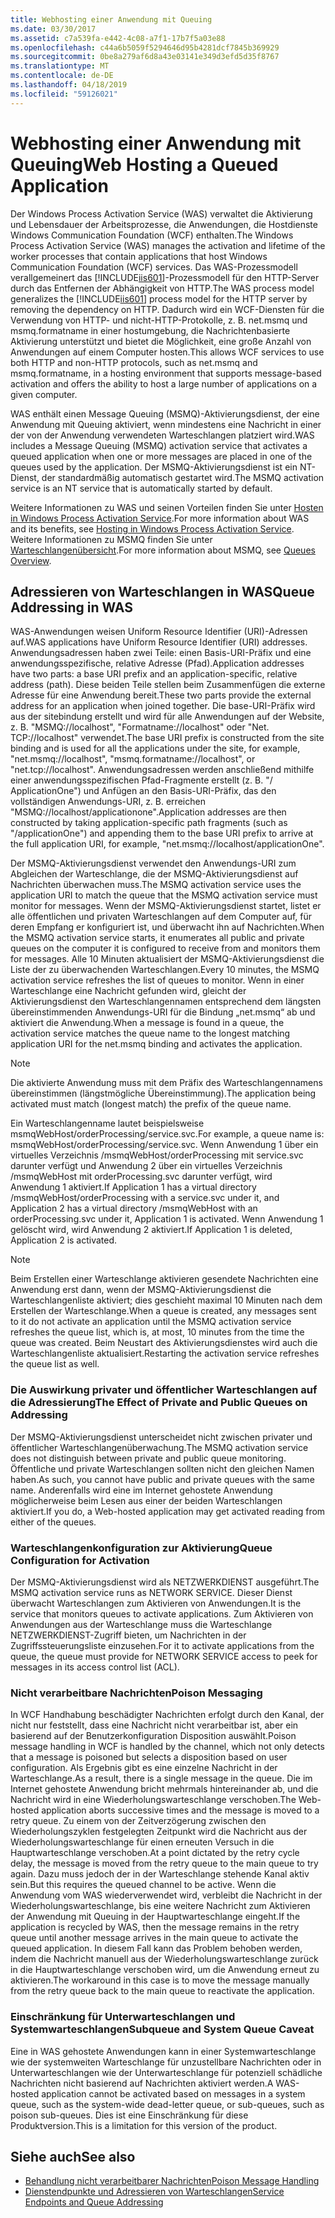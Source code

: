 ```yaml
---
title: Webhosting einer Anwendung mit Queuing
ms.date: 03/30/2017
ms.assetid: c7a539fa-e442-4c08-a7f1-17b7f5a03e88
ms.openlocfilehash: c44a6b5059f5294646d95b4281dcf7845b369929
ms.sourcegitcommit: 0be8a279af6d8a43e03141e349d3efd5d35f8767
ms.translationtype: MT
ms.contentlocale: de-DE
ms.lasthandoff: 04/18/2019
ms.locfileid: "59126021"
---
```

# <a name="web-hosting-a-queued-application"></a><span data-ttu-id="a2d0f-102">Webhosting einer Anwendung mit Queuing</span><span class="sxs-lookup"><span data-stu-id="a2d0f-102">Web Hosting a Queued Application</span></span>
<span data-ttu-id="a2d0f-103">Der Windows Process Activation Service (WAS) verwaltet die Aktivierung und Lebensdauer der Arbeitsprozesse, die Anwendungen, die Hostdienste Windows Communication Foundation (WCF) enthalten.</span><span class="sxs-lookup"><span data-stu-id="a2d0f-103">The Windows Process Activation Service (WAS) manages the activation and lifetime of the worker processes that contain applications that host Windows Communication Foundation (WCF) services.</span></span> <span data-ttu-id="a2d0f-104">Das WAS-Prozessmodell verallgemeinert das [!INCLUDE[iis601](../../../../includes/iis601-md.md)]-Prozessmodell für den HTTP-Server durch das Entfernen der Abhängigkeit von HTTP.</span><span class="sxs-lookup"><span data-stu-id="a2d0f-104">The WAS process model generalizes the [!INCLUDE[iis601](../../../../includes/iis601-md.md)] process model for the HTTP server by removing the dependency on HTTP.</span></span> <span data-ttu-id="a2d0f-105">Dadurch wird ein WCF-Diensten für die Verwendung von HTTP- und nicht-HTTP-Protokolle, z. B. net.msmq und msmq.formatname in einer hostumgebung, die Nachrichtenbasierte Aktivierung unterstützt und bietet die Möglichkeit, eine große Anzahl von Anwendungen auf einem Computer hosten.</span><span class="sxs-lookup"><span data-stu-id="a2d0f-105">This allows WCF services to use both HTTP and non-HTTP protocols, such as net.msmq and msmq.formatname, in a hosting environment that supports message-based activation and offers the ability to host a large number of applications on a given computer.</span></span>  
  
 <span data-ttu-id="a2d0f-106">WAS enthält einen Message Queuing (MSMQ)-Aktivierungsdienst, der eine Anwendung mit Queuing aktiviert, wenn mindestens eine Nachricht in einer der von der Anwendung verwendeten Warteschlangen platziert wird.</span><span class="sxs-lookup"><span data-stu-id="a2d0f-106">WAS includes a Message Queuing (MSMQ) activation service that activates a queued application when one or more messages are placed in one of the queues used by the application.</span></span> <span data-ttu-id="a2d0f-107">Der MSMQ-Aktivierungsdienst ist ein NT-Dienst, der standardmäßig automatisch gestartet wird.</span><span class="sxs-lookup"><span data-stu-id="a2d0f-107">The MSMQ activation service is an NT service that is automatically started by default.</span></span>  
  
 <span data-ttu-id="a2d0f-108">Weitere Informationen zu WAS und seinen Vorteilen finden Sie unter [Hosten in Windows Process Activation Service](../../../../docs/framework/wcf/feature-details/hosting-in-windows-process-activation-service.md).</span><span class="sxs-lookup"><span data-stu-id="a2d0f-108">For more information about WAS and its benefits, see [Hosting in Windows Process Activation Service](../../../../docs/framework/wcf/feature-details/hosting-in-windows-process-activation-service.md).</span></span> <span data-ttu-id="a2d0f-109">Weitere Informationen zu MSMQ finden Sie unter [Warteschlangenübersicht](../../../../docs/framework/wcf/feature-details/queues-overview.md).</span><span class="sxs-lookup"><span data-stu-id="a2d0f-109">For more information about MSMQ, see [Queues Overview](../../../../docs/framework/wcf/feature-details/queues-overview.md).</span></span>
  
## <a name="queue-addressing-in-was"></a><span data-ttu-id="a2d0f-110">Adressieren von Warteschlangen in WAS</span><span class="sxs-lookup"><span data-stu-id="a2d0f-110">Queue Addressing in WAS</span></span>  
 <span data-ttu-id="a2d0f-111">WAS-Anwendungen weisen Uniform Resource Identifier (URI)-Adressen auf.</span><span class="sxs-lookup"><span data-stu-id="a2d0f-111">WAS applications have Uniform Resource Identifier (URI) addresses.</span></span> <span data-ttu-id="a2d0f-112">Anwendungsadressen haben zwei Teile: einen Basis-URI-Präfix und eine anwendungsspezifische, relative Adresse (Pfad).</span><span class="sxs-lookup"><span data-stu-id="a2d0f-112">Application addresses have two parts: a base URI prefix and an application-specific, relative address (path).</span></span> <span data-ttu-id="a2d0f-113">Diese beiden Teile stellen beim Zusammenfügen die externe Adresse für eine Anwendung bereit.</span><span class="sxs-lookup"><span data-stu-id="a2d0f-113">These two parts provide the external address for an application when joined together.</span></span> <span data-ttu-id="a2d0f-114">Die base-URI-Präfix wird aus der sitebindung erstellt und wird für alle Anwendungen auf der Website, z. B. "MSMQ://localhost", "Formatname://localhost" oder "Net. TCP://localhost" verwendet.</span><span class="sxs-lookup"><span data-stu-id="a2d0f-114">The base URI prefix is constructed from the site binding and is used for all the applications under the site, for example, "net.msmq://localhost", "msmq.formatname://localhost", or "net.tcp://localhost".</span></span> <span data-ttu-id="a2d0f-115">Anwendungsadressen werden anschließend mithilfe einer anwendungsspezifischen Pfad-Fragmente erstellt (z. B. "/ ApplicationOne") und Anfügen an den Basis-URI-Präfix, das den vollständigen Anwendungs-URI, z. B. erreichen "MSMQ://localhost/applicationone".</span><span class="sxs-lookup"><span data-stu-id="a2d0f-115">Application addresses are then constructed by taking application-specific path fragments (such as "/applicationOne") and appending them to the base URI prefix to arrive at the full application URI, for example, "net.msmq://localhost/applicationOne".</span></span>  
  
 <span data-ttu-id="a2d0f-116">Der MSMQ-Aktivierungsdienst verwendet den Anwendungs-URI zum Abgleichen der Warteschlange, die der MSMQ-Aktivierungsdienst auf Nachrichten überwachen muss.</span><span class="sxs-lookup"><span data-stu-id="a2d0f-116">The MSMQ activation service uses the application URI to match the queue that the MSMQ activation service must monitor for messages.</span></span> <span data-ttu-id="a2d0f-117">Wenn der MSMQ-Aktivierungsdienst startet, listet er alle öffentlichen und privaten Warteschlangen auf dem Computer auf, für deren Empfang er konfiguriert ist, und überwacht ihn auf Nachrichten.</span><span class="sxs-lookup"><span data-stu-id="a2d0f-117">When the MSMQ activation service starts, it enumerates all public and private queues on the computer it is configured to receive from and monitors them for messages.</span></span> <span data-ttu-id="a2d0f-118">Alle 10 Minuten aktualisiert der MSMQ-Aktivierungsdienst die Liste der zu überwachenden Warteschlangen.</span><span class="sxs-lookup"><span data-stu-id="a2d0f-118">Every 10 minutes, the MSMQ activation service refreshes the list of queues to monitor.</span></span> <span data-ttu-id="a2d0f-119">Wenn in einer Warteschlange eine Nachricht gefunden wird, gleicht der Aktivierungsdienst den Warteschlangennamen entsprechend dem längsten übereinstimmenden Anwendungs-URI für die Bindung „net.msmq“ ab und aktiviert die Anwendung.</span><span class="sxs-lookup"><span data-stu-id="a2d0f-119">When a message is found in a queue, the activation service matches the queue name to the longest matching application URI for the net.msmq binding and activates the application.</span></span>  
  
> [!NOTE]
>  <span data-ttu-id="a2d0f-120">Die aktivierte Anwendung muss mit dem Präfix des Warteschlangennamens übereinstimmen (längstmögliche Übereinstimmung).</span><span class="sxs-lookup"><span data-stu-id="a2d0f-120">The application being activated must match (longest match) the prefix of the queue name.</span></span>  
  
 <span data-ttu-id="a2d0f-121">Ein Warteschlangenname lautet beispielsweise msmqWebHost/orderProcessing/service.svc.</span><span class="sxs-lookup"><span data-stu-id="a2d0f-121">For example, a queue name is: msmqWebHost/orderProcessing/service.svc.</span></span> <span data-ttu-id="a2d0f-122">Wenn Anwendung 1 über ein virtuelles Verzeichnis /msmqWebHost/orderProcessing mit service.svc darunter verfügt und Anwendung 2 über ein virtuelles Verzeichnis /msmqWebHost mit orderProcessing.svc darunter verfügt, wird Anwendung 1 aktiviert.</span><span class="sxs-lookup"><span data-stu-id="a2d0f-122">If Application 1 has a virtual directory /msmqWebHost/orderProcessing with a service.svc under it, and Application 2 has a virtual directory /msmqWebHost with an orderProcessing.svc under it, Application 1 is activated.</span></span> <span data-ttu-id="a2d0f-123">Wenn Anwendung 1 gelöscht wird, wird Anwendung 2 aktiviert.</span><span class="sxs-lookup"><span data-stu-id="a2d0f-123">If Application 1 is deleted, Application 2 is activated.</span></span>  
  
> [!NOTE]
>  <span data-ttu-id="a2d0f-124">Beim Erstellen einer Warteschlange aktivieren gesendete Nachrichten eine Anwendung erst dann, wenn der MSMQ-Aktivierungsdienst die Warteschlangenliste aktiviert; dies geschieht maximal 10 Minuten nach dem Erstellen der Warteschlange.</span><span class="sxs-lookup"><span data-stu-id="a2d0f-124">When a queue is created, any messages sent to it do not activate an application until the MSMQ activation service refreshes the queue list, which is, at most, 10 minutes from the time the queue was created.</span></span> <span data-ttu-id="a2d0f-125">Beim Neustart des Aktivierungsdienstes wird auch die Warteschlangenliste aktualisiert.</span><span class="sxs-lookup"><span data-stu-id="a2d0f-125">Restarting the activation service refreshes the queue list as well.</span></span>  
  
### <a name="the-effect-of-private-and-public-queues-on-addressing"></a><span data-ttu-id="a2d0f-126">Die Auswirkung privater und öffentlicher Warteschlangen auf die Adressierung</span><span class="sxs-lookup"><span data-stu-id="a2d0f-126">The Effect of Private and Public Queues on Addressing</span></span>  
 <span data-ttu-id="a2d0f-127">Der MSMQ-Aktivierungsdienst unterscheidet nicht zwischen privater und öffentlicher Warteschlangenüberwachung.</span><span class="sxs-lookup"><span data-stu-id="a2d0f-127">The MSMQ activation service does not distinguish between private and public queue monitoring.</span></span> <span data-ttu-id="a2d0f-128">Öffentliche und private Warteschlangen sollten nicht den gleichen Namen haben.</span><span class="sxs-lookup"><span data-stu-id="a2d0f-128">As such, you cannot have public and private queues with the same name.</span></span> <span data-ttu-id="a2d0f-129">Anderenfalls wird eine im Internet gehostete Anwendung möglicherweise beim Lesen aus einer der beiden Warteschlangen aktiviert.</span><span class="sxs-lookup"><span data-stu-id="a2d0f-129">If you do, a Web-hosted application may get activated reading from either of the queues.</span></span>  
  
### <a name="queue-configuration-for-activation"></a><span data-ttu-id="a2d0f-130">Warteschlangenkonfiguration zur Aktivierung</span><span class="sxs-lookup"><span data-stu-id="a2d0f-130">Queue Configuration for Activation</span></span>  
 <span data-ttu-id="a2d0f-131">Der MSMQ-Aktivierungsdienst wird als NETZWERKDIENST ausgeführt.</span><span class="sxs-lookup"><span data-stu-id="a2d0f-131">The MSMQ activation service runs as NETWORK SERVICE.</span></span> <span data-ttu-id="a2d0f-132">Dieser Dienst überwacht Warteschlangen zum Aktivieren von Anwendungen.</span><span class="sxs-lookup"><span data-stu-id="a2d0f-132">It is the service that monitors queues to activate applications.</span></span> <span data-ttu-id="a2d0f-133">Zum Aktivieren von Anwendungen aus der Warteschlange muss die Warteschlange NETZWERKDIENST-Zugriff bieten, um Nachrichten in der Zugriffssteuerungsliste einzusehen.</span><span class="sxs-lookup"><span data-stu-id="a2d0f-133">For it to activate applications from the queue, the queue must provide for NETWORK SERVICE access to peek for messages in its access control list (ACL).</span></span>  
  
### <a name="poison-messaging"></a><span data-ttu-id="a2d0f-134">Nicht verarbeitbare Nachrichten</span><span class="sxs-lookup"><span data-stu-id="a2d0f-134">Poison Messaging</span></span>  
 <span data-ttu-id="a2d0f-135">In WCF Handhabung beschädigter Nachrichten erfolgt durch den Kanal, der nicht nur feststellt, dass eine Nachricht nicht verarbeitbar ist, aber ein basierend auf der Benutzerkonfiguration Disposition auswählt.</span><span class="sxs-lookup"><span data-stu-id="a2d0f-135">Poison message handling in WCF is handled by the channel, which not only detects that a message is poisoned but selects a disposition based on user configuration.</span></span> <span data-ttu-id="a2d0f-136">Als Ergebnis gibt es eine einzelne Nachricht in der Warteschlange.</span><span class="sxs-lookup"><span data-stu-id="a2d0f-136">As a result, there is a single message in the queue.</span></span> <span data-ttu-id="a2d0f-137">Die im Internet gehostete Anwendung bricht mehrmals hintereinander ab, und die Nachricht wird in eine Wiederholungswarteschlange verschoben.</span><span class="sxs-lookup"><span data-stu-id="a2d0f-137">The Web-hosted application aborts successive times and the message is moved to a retry queue.</span></span> <span data-ttu-id="a2d0f-138">Zu einem von der Zeitverzögerung zwischen den Wiederholungszyklen festgelegten Zeitpunkt wird die Nachricht aus der Wiederholungswarteschlange für einen erneuten Versuch in die Hauptwarteschlange verschoben.</span><span class="sxs-lookup"><span data-stu-id="a2d0f-138">At a point dictated by the retry cycle delay, the message is moved from the retry queue to the main queue to try again.</span></span> <span data-ttu-id="a2d0f-139">Dazu muss jedoch der in der Warteschlange stehende Kanal aktiv sein.</span><span class="sxs-lookup"><span data-stu-id="a2d0f-139">But this requires the queued channel to be active.</span></span> <span data-ttu-id="a2d0f-140">Wenn die Anwendung vom WAS wiederverwendet wird, verbleibt die Nachricht in der Wiederholungswarteschlange, bis eine weitere Nachricht zum Aktivieren der Anwendung mit Queuing in der Hauptwarteschlange eingeht.</span><span class="sxs-lookup"><span data-stu-id="a2d0f-140">If the application is recycled by WAS, then the message remains in the retry queue until another message arrives in the main queue to activate the queued application.</span></span> <span data-ttu-id="a2d0f-141">In diesem Fall kann das Problem behoben werden, indem die Nachricht manuell aus der Wiederholungswarteschlange zurück in die Hauptwarteschlange verschoben wird, um die Anwendung erneut zu aktivieren.</span><span class="sxs-lookup"><span data-stu-id="a2d0f-141">The workaround in this case is to move the message manually from the retry queue back to the main queue to reactivate the application.</span></span>  
  
### <a name="subqueue-and-system-queue-caveat"></a><span data-ttu-id="a2d0f-142">Einschränkung für Unterwarteschlangen und Systemwarteschlangen</span><span class="sxs-lookup"><span data-stu-id="a2d0f-142">Subqueue and System Queue Caveat</span></span>  
 <span data-ttu-id="a2d0f-143">Eine in WAS gehostete Anwendungen kann in einer Systemwarteschlange wie der systemweiten Warteschlange für unzustellbare Nachrichten oder in Unterwarteschlangen wie der Unterwarteschlange für potenziell schädliche Nachrichten nicht basierend auf Nachrichten aktiviert werden.</span><span class="sxs-lookup"><span data-stu-id="a2d0f-143">A WAS-hosted application cannot be activated based on messages in a system queue, such as the system-wide dead-letter queue, or sub-queues, such as poison sub-queues.</span></span> <span data-ttu-id="a2d0f-144">Dies ist eine Einschränkung für diese Produktversion.</span><span class="sxs-lookup"><span data-stu-id="a2d0f-144">This is a limitation for this version of the product.</span></span>  
  
## <a name="see-also"></a><span data-ttu-id="a2d0f-145">Siehe auch</span><span class="sxs-lookup"><span data-stu-id="a2d0f-145">See also</span></span>

- [<span data-ttu-id="a2d0f-146">Behandlung nicht verarbeitbarer Nachrichten</span><span class="sxs-lookup"><span data-stu-id="a2d0f-146">Poison Message Handling</span></span>](../../../../docs/framework/wcf/feature-details/poison-message-handling.md)
- [<span data-ttu-id="a2d0f-147">Dienstendpunkte und Adressieren von Warteschlangen</span><span class="sxs-lookup"><span data-stu-id="a2d0f-147">Service Endpoints and Queue Addressing</span></span>](../../../../docs/framework/wcf/feature-details/service-endpoints-and-queue-addressing.md)

